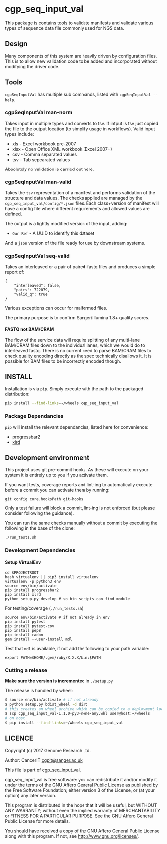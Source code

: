 # cgp_seq_input_val

This package is contains tools to validate manifests and validate various types
of sequence data file commonly used for NGS data.

## Design

Many components of this system are heavily driven by configuration files.  This
is to allow new validation code to be added and incorporated without modifying
the driver code.

## Tools

`cgpSeqInputVal` has multiple sub commands, listed with `cgpSeqInputVal --help`.

### cgpSeqInputVal man-norm

Takes input in multiple types and converts to tsv.  If intput is tsv just copied
the file to the output location (to simplify usage in workflows).  Valid input types
include:

* xls - Excel workbook pre-2007
* xlsx - Open Office XML workbook (Excel 2007+)
* csv - Comma separated values
* tsv - Tab sepearated values

Absolutely no validation is carried out here.

### cgpSeqInputVal man-valid

Takes the `tsv` representation of a manifest and performs validation of the structure
and data values.  The checks applied are managed by the `cgp_seq_input_val/config/*.json`
files.  Each class+version of manifest will have a config file where different requirements
and allowed values are defined.

The output is a lightly modified version of the input, adding:

* `Our Ref` - A UUID to identify this dataset

And a `json` version of the file ready for use by downstream systems.

### cgpSeqInputVal seq-valid

Takes an interleaved or a pair of paired-fastq files and produces a simple report
of:

```
{
    "interleaved": false,
    "pairs": 722079,
    "valid_q": true
}
```

Various exceptions can occur for malformed files.

The primary purpose is to confirm Sanger/Illumina 1.8+ quality scores.

#### FASTQ not BAM/CRAM

The flow of the service data will require splitting of any multi-lane BAM/CRAM files
down to the individual lanes, which we would do to interleaved fastq.  There is no
current need to parse BAM/CRAM files to check quality encoding directly as the spec
technically disallows it.  It is possible for BAM files to be incorrectly encoded
though.

## INSTALL

Installation is via `pip`.  Simply execute with the path to the packaged distribution:

```bash
pip install --find-links=~/wheels cgp_seq_input_val
```

### Package Dependancies

`pip` will install the relevant dependancies, listed here for convenience:

* [progressbar2](http://progressbar-2.readthedocs.io/en/latest/)
* [xlrd](https://github.com/python-excel/xlrd)

## Development environment

This project uses git pre-commit hooks.  As these will execute on your system it
is entirely up to you if you activate them.

If you want tests, coverage reports and lint-ing to automatically execute before
a commit you can activate them by running:

```
git config core.hooksPath git-hooks
```

Only a test failure will block a commit, lint-ing is not enforced (but please consider
following the guidance).

You can run the same checks manually without a commit by executing the following
in the base of the clone:

```bash
./run_tests.sh
```

### Development Dependencies

#### Setup VirtualEnv

```
cd $PROJECTROOT
hash virtualenv || pip3 install virtualenv
virtualenv -p python3 env
source env/bin/activate
pip install progressbar2
pip install xlrd
python setup.py develop # so bin scripts can find module
```

For testing/coverage (`./run_tests.sh`)

```
source env/bin/activate # if not already in env
pip install pytest
pip install pytest-cov
pip install pep8
pip install radon
gem install --user-install mdl
```

Test that `mdl` is available, if not add the following to your path variable:

```
export PATH=$HOME/.gem/ruby/X.X.X/bin:$PATH
```

### Cutting a release

__Make sure the version is incremented__ in `./setup.py`

The release is handled by wheel:

```bash
$ source env/bin/activate # if not already
$ python setup.py bdist_wheel -d dist
# this creates an wheel archive which can be copied to a deployment location, e.g.
$ scp cgp_seq_input_val-1.1.0-py3-none-any.whl user@host:~/wheels
# on host
$ pip install --find-links=~/wheels cgp_seq_input_val
```

## LICENCE

Copyright (c) 2017 Genome Research Ltd.

Author: CancerIT <cgpit@sanger.ac.uk>

This file is part of cgp_seq_input_val.

cgp_seq_input_val is free software: you can redistribute it and/or modify it under
the terms of the GNU Affero General Public License as published by the Free
Software Foundation; either version 3 of the License, or (at your option) any
later version.

This program is distributed in the hope that it will be useful, but WITHOUT
ANY WARRANTY; without even the implied warranty of MERCHANTABILITY or FITNESS
FOR A PARTICULAR PURPOSE. See the GNU Affero General Public License for more
details.

You should have received a copy of the GNU Affero General Public License
along with this program. If not, see <http://www.gnu.org/licenses/>.
